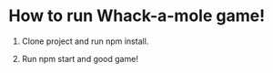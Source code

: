 # How to run Whack-a-mole game!

1. Clone project and run npm install.

2. Run npm start and good game!


